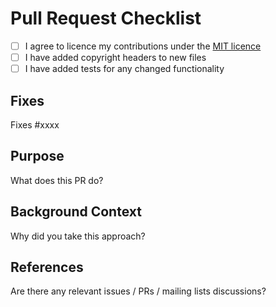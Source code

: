 # Pull Request Checklist

* [ ] I agree to licence my contributions under the [MIT licence](https://github.com/ScalaMock/ScalaMock/blob/master/LICENCE)
* [ ] I have added copyright headers to new files
* [ ] I have added tests for any changed functionality

## Fixes

Fixes #xxxx

## Purpose

What does this PR do?

## Background Context

Why did you take this approach?

## References

Are there any relevant issues / PRs / mailing lists discussions?
